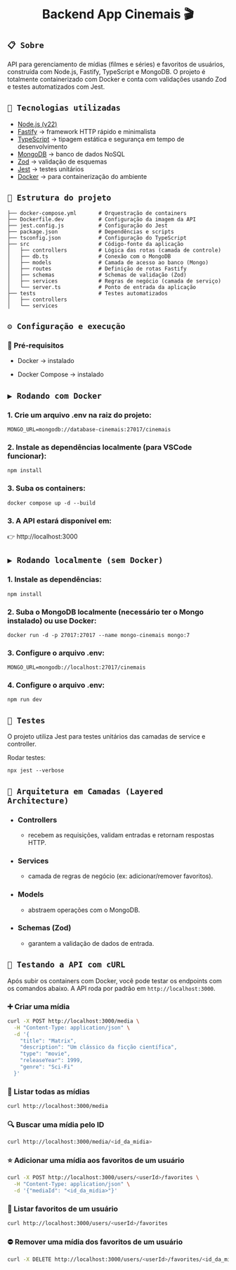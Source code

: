 <h1 align="center">Backend App Cinemais 🎬</h1>


## `📋 Sobre`
API para gerenciamento de mídias (filmes e séries) e favoritos de usuários, construída com Node.js, Fastify, TypeScript e MongoDB.
O projeto é totalmente containerizado com Docker e conta com validações usando Zod e testes automatizados com Jest.

## `🚀 Tecnologias utilizadas`
* [Node.js (v22)](https://nodejs.org/pt)
* [Fastify](https://fastify.dev/) → framework HTTP rápido e minimalista
* [TypeScript](https://www.typescriptlang.org/) → tipagem estática e segurança em tempo de desenvolvimento
* [MongoDB](https://www.mongodb.com/) → banco de dados NoSQL
* [Zod](https://zod.dev/) → validação de esquemas
* [Jest](https://jestjs.io/) → testes unitários
* [Docker](https://www.docker.com/) → para containerização do ambiente

## `📂 Estrutura do projeto`

```
├── docker-compose.yml       # Orquestração de containers
├── Dockerfile.dev           # Configuração da imagem da API
├── jest.config.js           # Configuração do Jest
├── package.json             # Dependências e scripts
├── tsconfig.json            # Configuração do TypeScript
├── src                      # Código-fonte da aplicação
│   ├── controllers          # Lógica das rotas (camada de controle)
│   ├── db.ts                # Conexão com o MongoDB
│   ├── models               # Camada de acesso ao banco (Mongo)
│   ├── routes               # Definição de rotas Fastify
│   ├── schemas              # Schemas de validação (Zod)
│   ├── services             # Regras de negócio (camada de serviço)
│   └── server.ts            # Ponto de entrada da aplicação
├── tests                    # Testes automatizados
│   ├── controllers
│   └── services
```

## `⚙️ Configuração e execução`
### 🔧 Pré-requisitos

* Docker → instalado

* Docker Compose → instalado

## `▶️ Rodando com Docker`

### 1. Crie um arquivo .env na raiz do projeto:
```
MONGO_URL=mongodb://database-cinemais:27017/cinemais
```
### 2. Instale as dependências localmente (para VSCode funcionar):
```
npm install
```
### 3. Suba os containers:
```
docker compose up -d --build
```
### 3. A API estará disponível em:
👉 http://localhost:3000

## `▶️ Rodando localmente (sem Docker)`

### 1. Instale as dependências:
```
npm install
```

### 2. Suba o MongoDB localmente (necessário ter o Mongo instalado) ou use Docker:
```
docker run -d -p 27017:27017 --name mongo-cinemais mongo:7
```

### 3. Configure o arquivo .env:
```
MONGO_URL=mongodb://localhost:27017/cinemais
```
### 4. Configure o arquivo .env:
```
npm run dev
```

## `🧪 Testes`
O projeto utiliza Jest para testes unitários das camadas de service e controller.

Rodar testes:
```
npx jest --verbose
```

## `📌 Arquitetura em Camadas (Layered Architecture)`
* ### Controllers
    * recebem as requisições, validam entradas e retornam respostas HTTP.

* ### Services
    * camada de regras de negócio (ex: adicionar/remover favoritos).

* ### Models
    * abstraem operações com o MongoDB.

* ### Schemas (Zod)
    * garantem a validação de dados de entrada.


## `🧪 Testando a API com cURL`

Após subir os containers com Docker, você pode testar os endpoints com os comandos abaixo.
A API roda por padrão em `http://localhost:3000`.

### ➕ Criar uma mídia

```bash
curl -X POST http://localhost:3000/media \
  -H "Content-Type: application/json" \
  -d '{
    "title": "Matrix",
    "description": "Um clássico da ficção científica",
    "type": "movie",
    "releaseYear": 1999,
    "genre": "Sci-Fi"
  }'
```

### 📝 Listar todas as mídias

```bash
curl http://localhost:3000/media
```

### 🔍 Buscar uma mídia pelo ID

```bash
curl http://localhost:3000/media/<id_da_midia>
```

### ⭐ Adicionar uma mídia aos favoritos de um usuário

```bash
curl -X POST http://localhost:3000/users/<userId>/favorites \
  -H "Content-Type: application/json" \
  -d '{"mediaId": "<id_da_midia>"}'
```

### 📜 Listar favoritos de um usuário

```bash
curl http://localhost:3000/users/<userId>/favorites
```

### ⛔️ Remover uma mídia dos favoritos de um usuário

```bash
curl -X DELETE http://localhost:3000/users/<userId>/favorites/<id_da_midia>
```
